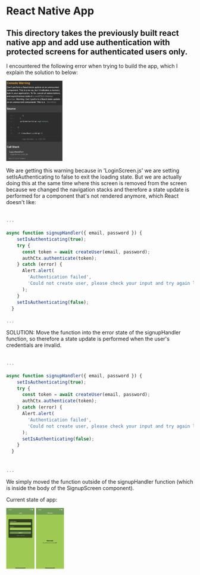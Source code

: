 # React Native App

## This directory takes the previously built react native app and add use authentication with protected screens for authenticated users only. 

I encountered the following error when trying to build the app, which I explain the solution to below:

<img src="./assets/console_warning.png" width="30%" />

We are getting this warning because in 'LoginScreen.js' we are setting setIsAuthenticating to false to exit the loading state. But we are actually doing this at the same time where this screen is removed from the screen because we changed the navigation stacks and therefore a state update is performed for a component that's not rendered anymore, which React doesn't like:

```js

...

async function signupHandler({ email, password }) {
    setIsAuthenticating(true);
    try {
      const token = await createUser(email, password);
      authCtx.authenticate(token);
    } catch (error) {
      Alert.alert(
        'Authentication failed',
        'Could not create user, please check your input and try again later.'
      );
    }
    setIsAuthenticating(false);
  }

...

```

SOLUTION: Move the function into the error state of the signupHandler function, so therefore a state update is performed when the user's credentials are invalid.

```js

...

async function signupHandler({ email, password }) {
    setIsAuthenticating(true);
    try {
      const token = await createUser(email, password);
      authCtx.authenticate(token);
    } catch (error) {
      Alert.alert(
        'Authentication failed',
        'Could not create user, please check your input and try again later.'
      );
      setIsAuthenticating(false);
    }
  }
  

...

```

We simply moved the function outside of the signupHandler function (which is inside the body of the SignupScreen component).

Current state of app:

<img src="./assets/iOS2.png" width="15%" /> <img src="./assets/iOS1.png" width="15%" />